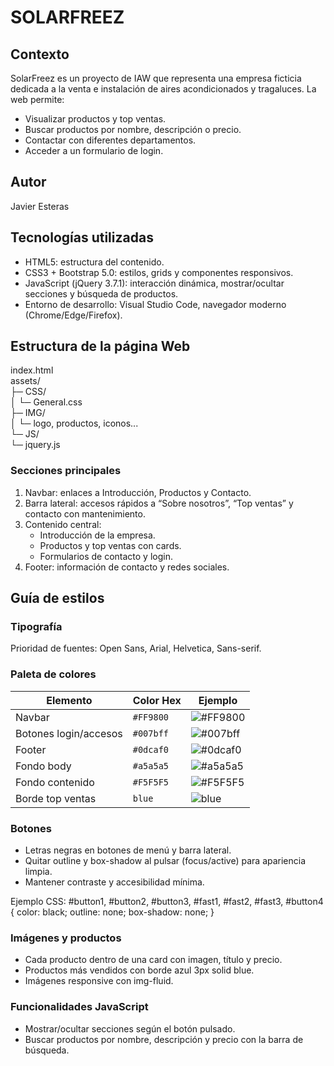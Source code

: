 # SOLARFREEZ

## Contexto
SolarFreez es un proyecto de IAW que representa una empresa ficticia dedicada a la venta e instalación de aires acondicionados y tragaluces. La web permite:  
- Visualizar productos y top ventas.  
- Buscar productos por nombre, descripción o precio.  
- Contactar con diferentes departamentos.  
- Acceder a un formulario de login.  

## Autor
Javier Esteras  

## Tecnologías utilizadas
- HTML5: estructura del contenido.  
- CSS3 + Bootstrap 5.0: estilos, grids y componentes responsivos.  
- JavaScript (jQuery 3.7.1): interacción dinámica, mostrar/ocultar secciones y búsqueda de productos.  
- Entorno de desarrollo: Visual Studio Code, navegador moderno (Chrome/Edge/Firefox).  

## Estructura de la página Web

index.html  
assets/  
 ├─ CSS/  
 │   └─ General.css  
 ├─ IMG/  
 │   └─ logo, productos, iconos...  
 └─ JS/  
     └─ jquery.js  

### Secciones principales
1. Navbar: enlaces a Introducción, Productos y Contacto.  
2. Barra lateral: accesos rápidos a “Sobre nosotros”, “Top ventas” y contacto con mantenimiento.  
3. Contenido central:  
   - Introducción de la empresa.  
   - Productos y top ventas con cards.  
   - Formularios de contacto y login.  
4. Footer: información de contacto y redes sociales.  

## Guía de estilos

### Tipografía
Prioridad de fuentes: Open Sans, Arial, Helvetica, Sans-serif.  

### Paleta de colores
| Elemento | Color Hex | Ejemplo |
|----------|-----------|---------|
| Navbar | `#FF9800` | ![#FF9800](https://via.placeholder.com/40x20/FF9800/000000?text=+) |
| Botones login/accesos | `#007bff` | ![#007bff](https://via.placeholder.com/40x20/007bff/000000?text=+) |
| Footer | `#0dcaf0` | ![#0dcaf0](https://via.placeholder.com/40x20/0dcaf0/000000?text=+) |
| Fondo body | `#a5a5a5` | ![#a5a5a5](https://via.placeholder.com/40x20/a5a5a5/000000?text=+) |
| Fondo contenido | `#F5F5F5` | ![#F5F5F5](https://via.placeholder.com/40x20/F5F5F5/000000?text=+) |
| Borde top ventas | `blue` | ![blue](https://via.placeholder.com/40x20/0000FF/FFFFFF?text=+) |

### Botones
- Letras negras en botones de menú y barra lateral.  
- Quitar outline y box-shadow al pulsar (focus/active) para apariencia limpia.  
- Mantener contraste y accesibilidad mínima.  

Ejemplo CSS:
#button1, #button2, #button3, #fast1, #fast2, #fast3, #button4 {
    color: black;
    outline: none;
    box-shadow: none;
}

### Imágenes y productos
- Cada producto dentro de una card con imagen, título y precio.  
- Productos más vendidos con borde azul 3px solid blue.  
- Imágenes responsive con img-fluid.  

### Funcionalidades JavaScript
- Mostrar/ocultar secciones según el botón pulsado.  
- Buscar productos por nombre, descripción y precio con la barra de búsqueda.  
